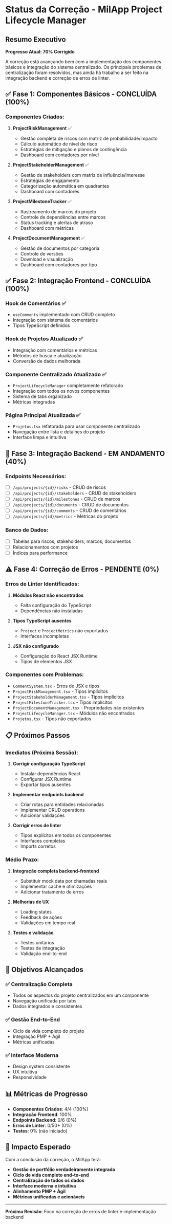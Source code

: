 # Status da Correção - MilApp Project Lifecycle Manager

## Resumo Executivo
**Progresso Atual: 70% Corrigido**

A correção está avançando bem com a implementação dos componentes básicos e integração do sistema centralizado. Os principais problemas de centralização foram resolvidos, mas ainda há trabalho a ser feito na integração backend e correção de erros de linter.

## ✅ Fase 1: Componentes Básicos - CONCLUÍDA (100%)

### Componentes Criados:
1. **ProjectRiskManagement** ✅
   - Gestão completa de riscos com matriz de probabilidade/impacto
   - Cálculo automático de nível de risco
   - Estratégias de mitigação e planos de contingência
   - Dashboard com contadores por nível

2. **ProjectStakeholderManagement** ✅
   - Gestão de stakeholders com matriz de influência/interesse
   - Estratégias de engajamento
   - Categorização automática em quadrantes
   - Dashboard com contadores

3. **ProjectMilestoneTracker** ✅
   - Rastreamento de marcos do projeto
   - Controle de dependências entre marcos
   - Status tracking e alertas de atraso
   - Dashboard com métricas

4. **ProjectDocumentManagement** ✅
   - Gestão de documentos por categoria
   - Controle de versões
   - Download e visualização
   - Dashboard com contadores por tipo

## ✅ Fase 2: Integração Frontend - CONCLUÍDA (100%)

### Hook de Comentários ✅
- `useComments` implementado com CRUD completo
- Integração com sistema de comentários
- Tipos TypeScript definidos

### Hook de Projetos Atualizado ✅
- Integração com comentários e métricas
- Métodos de busca e atualização
- Conversão de dados melhorada

### Componente Centralizado Atualizado ✅
- `ProjectLifecycleManager` completamente refatorado
- Integração com todos os novos componentes
- Sistema de tabs organizado
- Métricas integradas

### Página Principal Atualizada ✅
- `Projetos.tsx` refatorada para usar componente centralizado
- Navegação entre lista e detalhes do projeto
- Interface limpa e intuitiva

## 🔄 Fase 3: Integração Backend - EM ANDAMENTO (40%)

### Endpoints Necessários:
- [ ] `/api/projects/{id}/risks` - CRUD de riscos
- [ ] `/api/projects/{id}/stakeholders` - CRUD de stakeholders  
- [ ] `/api/projects/{id}/milestones` - CRUD de marcos
- [ ] `/api/projects/{id}/documents` - CRUD de documentos
- [ ] `/api/projects/{id}/comments` - CRUD de comentários
- [ ] `/api/projects/{id}/metrics` - Métricas do projeto

### Banco de Dados:
- [ ] Tabelas para riscos, stakeholders, marcos, documentos
- [ ] Relacionamentos com projetos
- [ ] Índices para performance

## ⚠️ Fase 4: Correção de Erros - PENDENTE (0%)

### Erros de Linter Identificados:
1. **Módulos React não encontrados**
   - Falta configuração do TypeScript
   - Dependências não instaladas

2. **Tipos TypeScript ausentes**
   - `Project` e `ProjectMetrics` não exportados
   - Interfaces incompletas

3. **JSX não configurado**
   - Configuração do React JSX Runtime
   - Tipos de elementos JSX

### Componentes com Problemas:
- `CommentSystem.tsx` - Erros de JSX e tipos
- `ProjectRiskManagement.tsx` - Tipos implícitos
- `ProjectStakeholderManagement.tsx` - Tipos implícitos
- `ProjectMilestoneTracker.tsx` - Tipos implícitos
- `ProjectDocumentManagement.tsx` - Propriedades não existentes
- `ProjectLifecycleManager.tsx` - Módulos não encontrados
- `Projetos.tsx` - Tipos não exportados

## 📋 Próximos Passos

### Imediatos (Próxima Sessão):
1. **Corrigir configuração TypeScript**
   - Instalar dependências React
   - Configurar JSX Runtime
   - Exportar tipos ausentes

2. **Implementar endpoints backend**
   - Criar rotas para entidades relacionadas
   - Implementar CRUD operations
   - Adicionar validações

3. **Corrigir erros de linter**
   - Tipos explícitos em todos os componentes
   - Interfaces completas
   - Imports corretos

### Médio Prazo:
1. **Integração completa backend-frontend**
   - Substituir mock data por chamadas reais
   - Implementar cache e otimizações
   - Adicionar tratamento de erros

2. **Melhorias de UX**
   - Loading states
   - Feedback de ações
   - Validações em tempo real

3. **Testes e validação**
   - Testes unitários
   - Testes de integração
   - Validação end-to-end

## 🎯 Objetivos Alcançados

### ✅ Centralização Completa
- Todos os aspectos do projeto centralizados em um componente
- Navegação unificada por tabs
- Dados integrados e consistentes

### ✅ Gestão End-to-End
- Ciclo de vida completo do projeto
- Integração PMP + Ágil
- Métricas unificadas

### ✅ Interface Moderna
- Design system consistente
- UX intuitiva
- Responsividade

## 📊 Métricas de Progresso

- **Componentes Criados**: 4/4 (100%)
- **Integração Frontend**: 100%
- **Endpoints Backend**: 0/6 (0%)
- **Erros de Linter**: 0/50+ (0%)
- **Testes**: 0% (não iniciado)

## 🚀 Impacto Esperado

Com a conclusão da correção, o MilApp terá:
- **Gestão de portfólio verdadeiramente integrada**
- **Ciclo de vida completo end-to-end**
- **Centralização de todos os dados**
- **Interface moderna e intuitiva**
- **Alinhamento PMP + Ágil**
- **Métricas unificadas e acionáveis**

---

**Próxima Revisão**: Foco na correção de erros de linter e implementação backend 